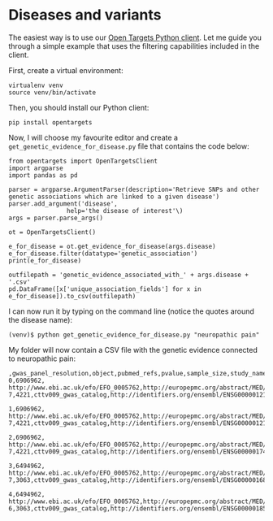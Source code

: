 # Diseases and variants

The easiest way is to use our [Open Targets Python client](https://github.com/opentargets/opentargets-py/). Let me guide you through a simple example that uses the filtering capabilities included in the client.

First, create a virtual environment:

```text
virtualenv venv
source venv/bin/activate
```

Then, you should install our Python client:

`pip install opentargets`

Now, I will choose my favourite editor and create a `get_genetic_evidence_for_disease.py` file that contains the code below:

```text
from opentargets import OpenTargetsClient
import argparse
import pandas as pd

parser = argparse.ArgumentParser(description='Retrieve SNPs and other genetic associations which are linked to a given disease')
parser.add_argument('disease',
                help='the disease of interest'\)
args = parser.parse_args()

ot = OpenTargetsClient()

e_for_disease = ot.get_evidence_for_disease(args.disease)
e_for_disease.filter(datatype='genetic_association')
print(e_for_disease)

outfilepath = 'genetic_evidence_associated_with_' + args.disease + '.csv'
pd.DataFrame([x['unique_association_fields'] for x in e_for_disease]).to_csv(outfilepath)
```

I can now run it by typing on the command line \(notice the quotes around the disease name\):

`(venv)$ python get_genetic_evidence_for_disease.py "neuropathic pain"`

My folder will now contain a CSV file with the genetic evidence connected to neuropathic pain:

```text
,gwas_panel_resolution,object,pubmed_refs,pvalue,sample_size,study_name,target,variant
0,6906962,
http://www.ebi.ac.uk/efo/EFO_0005762,http://europepmc.org/abstract/MED/26629533,3e-7,4221,cttv009_gwas_catalog,http://identifiers.org/ensembl/ENSG00000121903,http://identifiers.org/dbsnp/rs71647933

1,6906962,
http://www.ebi.ac.uk/efo/EFO_0005762,http://europepmc.org/abstract/MED/26629533,4e-7,4221,cttv009_gwas_catalog,http://identifiers.org/ensembl/ENSG00000121903,http://identifiers.org/dbsnp/rs35260355

2,6906962,
http://www.ebi.ac.uk/efo/EFO_0005762,http://europepmc.org/abstract/MED/26629533,8e-7,4221,cttv009_gwas_catalog,http://identifiers.org/ensembl/ENSG00000174429,http://identifiers.org/dbsnp/rs6986153

3,6494962,
http://www.ebi.ac.uk/efo/EFO_0005762,http://europepmc.org/abstract/MED/24974787,2e-7,3063,cttv009_gwas_catalog,http://identifiers.org/ensembl/ENSG00000168546,http://identifiers.org/dbsnp/rs17428041

4,6494962,
http://www.ebi.ac.uk/efo/EFO_0005762,http://europepmc.org/abstract/MED/24974787,1e-6,3063,cttv009_gwas_catalog,http://identifiers.org/ensembl/ENSG00000185652,http://identifiers.org/dbsnp/rs11615866
```

